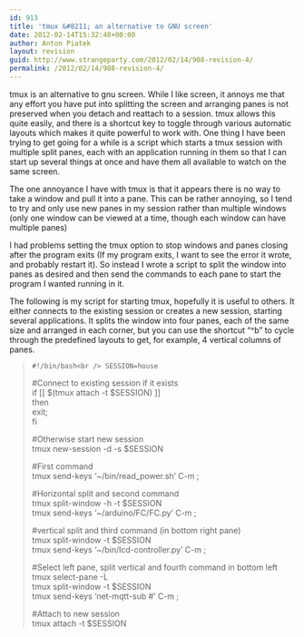```yaml
---
id: 913
title: 'tmux &#8211; an alternative to GNU screen'
date: 2012-02-14T15:32:48+00:00
author: Anton Piatek
layout: revision
guid: http://www.strangeparty.com/2012/02/14/908-revision-4/
permalink: /2012/02/14/908-revision-4/
---
```

tmux is an alternative to gnu screen. While I like screen, it annoys me that any effort you have put into splitting the screen and arranging panes is not preserved when you detach and reattach to a session. tmux allows this quite easily, and there is a shortcut key to toggle through various automatic layouts which makes it quite powerful to work with. One thing I have been trying to get going for a while is a script which starts a tmux session with multiple split panes, each with an application running in them so that I can start up several things at once and have them all available to watch on the same screen.

The one annoyance I have with tmux is that it appears there is no way to take a window and pull it into a pane. This can be rather annoying, so I tend to try and only use new panes in my session rather than multiple windows (only one window can be viewed at a time, though each window can have multiple panes)

I had problems setting the tmux option to stop windows and panes closing after the program exits (If my program exits, I want to see the error it wrote, and probably restart it). So instead I wrote a script to split the window into panes as desired and then send the commands to each pane to start the program I wanted running in it.

The following is my script for starting tmux, hopefully it is useful to others. It either connects to the existing session or creates a new session, starting several applications. It splits the window into four panes, each of the same size and arranged in each corner, but you can use the shortcut &#8220;^b&#8221; to cycle through the predefined layouts to get, for example, 4 vertical columns of panes.

> `#!/bin/bash<br />
SESSION=house`
> 
> #Connect to existing session if it exists  
> if [[ $(tmux attach -t $SESSION) ]]  
> then  
> exit;  
> fi
> 
> #Otherwise start new session  
> tmux new-session -d -s $SESSION
> 
> #First command  
> tmux send-keys &#8216;~/bin/read_power.sh&#8217; C-m \;
> 
> #Horizontal split and second command  
> tmux split-window -h -t $SESSION  
> tmux send-keys &#8216;~/arduino/FC/FC.py&#8217; C-m \;
> 
> #vertical split and third command (in bottom right pane)  
> tmux split-window -t $SESSION  
> tmux send-keys &#8216;~/bin/lcd-controller.py&#8217; C-m \;
> 
> #Select left pane, split vertical and fourth command in bottom left  
> tmux select-pane -L  
> tmux split-window -t $SESSION  
> tmux send-keys &#8216;net-mqtt-sub \#&#8217; C-m \;
> 
> #Attach to new session  
> tmux attach -t $SESSION

&nbsp;